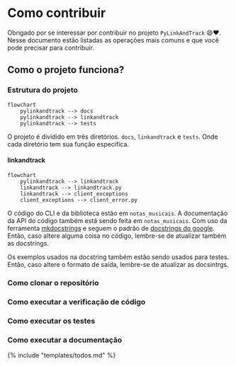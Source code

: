 # Como contribuir

Obrigado por se interessar por contribuir no projeto `PyLinkAndTrack` :smile::heart:. Nesse documento estão listadas as operações mais comuns e que você pode precisar para contribuir.

## Como o projeto funciona?

### Estrutura do projeto

```mermaid
flowchart
    pylinkandtrack --> docs
	pylinkandtrack --> linkandtrack
	pylinkandtrack --> tests
```

O projeto é dividido em três diretórios. `docs`, `linkandtrack` e `tests`. Onde cada diretório tem sua função especifica.

#### linkandtrack

```mermaid
flowchart
	pylinkandtrack --> linkandtrack
	linkandtrack --> linkandtrack.py
	linkandtrack --> client_exceptions
	client_exceptions --> client_error.py
```

O código do CLI e da biblioteca estão em `notas_musicais`. A documentação da API do código também está sendo feita em `notas_musicais`. Com uso da ferramenta [mkdocstrings](https://mkdocstrings.github.io/) e seguem o padrão de [docstrings do google](https://sphinxcontrib-napoleon.readthedocs.io/en/latest/example_google.html). Então, caso altere alguma coisa no código, lembre-se de atualizar também as docstrings.

Os exemplos usados na docstring também estão sendo usados para testes. Então, caso altere o formato de saída, lembre-se de atualizar as docsintrgs.


### Como clonar o repositório

### Como executar a verificação de código

### Como executar os testes

### Como executar a documentação

{% include "templates/todos.md" %}